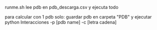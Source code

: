 runme.sh
lee pdb en pdb_descarga.csv y ejecuta todo

para calcular con 1 pdb solo:
guardar pdb en carpeta "PDB" y ejecutar
python Interacciones -p [pdb name] -c [letra cadena]
